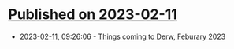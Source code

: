 # [Published on 2023-02-11](index.md)

* [2023-02-11, 09:26:06](https://lobste.rs/s/vjv8wl/things_coming_derw_feburary_2023) - [Things coming to Derw, Feburary 2023](https://derw.substack.com/p/things-coming-to-derw-feburary-2023?sd=pf)
